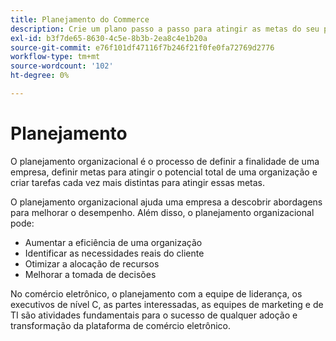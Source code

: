 ```yaml
---
title: Planejamento do Commerce
description: Crie um plano passo a passo para atingir as metas do seu projeto do Adobe Commerce.
exl-id: b3f7de65-8630-4c5e-8b3b-2ea8c4e1b20a
source-git-commit: e76f101df47116f7b246f21f0fe0fa72769d2776
workflow-type: tm+mt
source-wordcount: '102'
ht-degree: 0%

---
```


# Planejamento

O planejamento organizacional é o processo de definir a finalidade de uma empresa, definir metas para atingir o potencial total de uma organização e criar tarefas cada vez mais distintas para atingir essas metas.

O planejamento organizacional ajuda uma empresa a descobrir abordagens para melhorar o desempenho. Além disso, o planejamento organizacional pode:&#x200B;

- Aumentar a eficiência de uma organização&#x200B;
- Identificar as necessidades reais do cliente&#x200B;
- Otimizar a alocação de recursos&#x200B;
- Melhorar a tomada de decisões&#x200B;

No comércio eletrônico, o planejamento com a equipe de liderança, os executivos de nível C, as partes interessadas, as equipes de marketing e de TI são atividades fundamentais para o sucesso de qualquer adoção e transformação da plataforma de comércio eletrônico.
